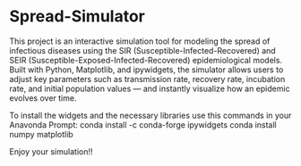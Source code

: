 # Spread-Simulator
This project is an interactive simulation tool for modeling the spread of infectious diseases using the SIR (Susceptible-Infected-Recovered) and SEIR (Susceptible-Exposed-Infected-Recovered) epidemiological models.
Built with Python, Matplotlib, and ipywidgets, the simulator allows users to adjust key parameters such as transmission rate, recovery rate, incubation rate, and initial population values — and instantly visualize how an epidemic evolves over time.

To install the widgets and the  necessary libraries use this commands in your Anavonda Prompt:
conda install -c conda-forge ipywidgets
conda install numpy matplotlib

Enjoy your simulation!!
